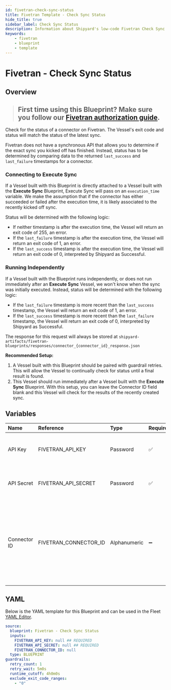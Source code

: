 ```yaml
---
id: fivetran-check-sync-status
title: Fivetran Template - Check Sync Status
hide_title: true
sidebar_label: Check Sync Status
description: Information about Shipyard's low-code Fivetran Check Sync Status blueprint. Check the status of a specific Fivetran connector run and return with the final status.
keywords:
    - fivetran
    - blueprint
    - template
---
```


# Fivetran - Check Sync Status

## Overview

> ## **First time using this Blueprint? Make sure you follow our [Fivetran authorization guide](https://www.shipyardapp.com/docs/blueprint-library/fivetran/fivetran-authorization/)**.

Check for the status of a connector on Fivetran. The Vessel's exit code and status will match the status of the latest sync.

Fivetran does not have a synchronous API that allows you to determine if the exact sync you kicked off has finished. Instead, status has to be determined by comparing data to the returned `last_success` and `last_failure` timestamps for a connector. 

### Connecting to Execute Sync
If a Vessel built with this Blueprint is directly attached to a Vessel built with the **Execute Sync** Blueprint, Execute Sync will pass on an `execution_time` variable. We make the assumption that if the connector has either succeeded or failed after the execution time, it is likely associated to the recently kicked off sync. 

Status will be determined with the following logic:

- If neither timestamp is after the execution time, the Vessel will return an exit code of 255, an error.
- If the `last_failure` timestamp is after the execution time, the Vessel will return an exit code of 1, an error.
- If the `last_success` timestamp is after the execution time, the Vessel will return an exit code of 0, interpreted by Shipyard as Successful.

### Running Independently
If a Vessel built with the Blueprint runs independently, or does not run immediately after an **Execute Sync** Vessel, we won't know when the sync was initially executed. Instead, status will be determined with the following logic:

- If the `last_failure` timestamp is more recent than the `last_success` timestamp, the Vessel will return an exit code of 1, an error.
- If the `last_success` timestamp is more recent than the `last_failure` timestamp, the Vessel will return an exit code of 0, interpreted by Shipyard as Successful. 

The response for this request will always be stored at `shipyard-artifacts/fivetran-blueprints/responses/connector_{connector_id}_response.json`

**Recommended Setup:**

1. A Vessel built with this Blueprint should be paired with guardrail retries. This will allow the Vessel to continually check for status until a final result is found.
2. This Vessel should run immediately after a Vessel built with the **Execute Sync** Blueprint. With this setup, you can leave the Connector ID field blank and this Vessel will check for the results of the recently created sync.



## Variables

| Name | Reference | Type | Required | Default | Options | Description |
|:---|:---|:---|:---|:---|:---|:---|
| API Key | FIVETRAN_API_KEY | Password | :white_check_mark: | - | - | Your account's unique API Key for Fivetran. |
| API Secret | FIVETRAN_API_SECRET | Password | :white_check_mark: | - | - | Your account's unique API Secret for Fivetran. |
| Connector ID | FIVETRAN_CONNECTOR_ID | Alphanumeric | :heavy_minus_sign: | - | - | The unique ID associated with a connector. This should be left blank if connected to an Execute Sync Blueprint. |


## YAML

Below is the YAML template for this Blueprint and can be used in the Fleet [YAML Editor](../../reference/fleets/yaml-editor.md).

```yaml
source:
  blueprint: Fivetran - Check Sync Status
  inputs:
    FIVETRAN_API_KEY: null ## REQUIRED
    FIVETRAN_API_SECRET: null ## REQUIRED
    FIVETRAN_CONNECTOR_ID: null 
  type: BLUEPRINT
guardrails:
  retry_count: 1
  retry_wait: 5m0s
  runtime_cutoff: 4h0m0s
  exclude_exit_code_ranges:
    - "0"
```
